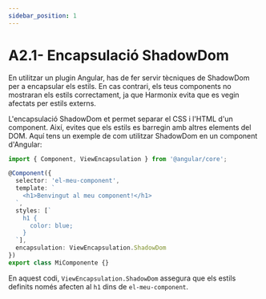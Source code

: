 ```yaml
---
sidebar_position: 1
---
```


# A2.1- Encapsulació ShadowDom

En utilitzar un plugin Angular, has de fer servir tècniques de ShadowDom per a encapsular els estils. En cas contrari, els teus components no mostraran els estils correctament, ja que Harmonix evita que es vegin afectats per estils externs.

  

L'encapsulació ShadowDom et permet separar el CSS i l'HTML d'un component. Així, evites que els estils es barregin amb altres elements del DOM. Aquí tens un exemple de com utilitzar ShadowDom en un component d'Angular:

  

```typescript
import { Component, ViewEncapsulation } from '@angular/core';

@Component({
  selector: 'el-meu-component',
  template: `
    <h1>Benvingut al meu component!</h1>
  `,
  styles: [`
    h1 {
      color: blue;
    }
  `],
  encapsulation: ViewEncapsulation.ShadowDom
})
export class MiComponente {}
```

  

En aquest codi, `ViewEncapsulation.ShadowDom` assegura que els estils definits només afecten al `h1` dins de `el-meu-component`.

